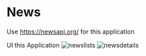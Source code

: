 # News

Use https://newsapi.org/ for this application

UI this Application
![newslists](https://user-images.githubusercontent.com/108126884/204219616-53ed3a4e-f831-49bb-bfdf-5fea2a656025.jpg)
![newsdetails](https://user-images.githubusercontent.com/108126884/204219642-46c3fc20-2bba-4946-8cb1-7cb9ccf6f058.jpg)

